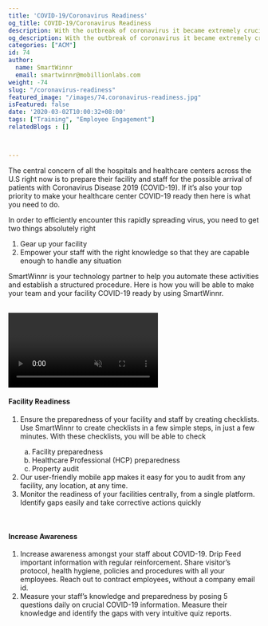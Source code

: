 ```yaml
---
title: 'COVID-19/Coronavirus Readiness'
og_title: COVID-19/Coronavirus Readiness
description: With the outbreak of coronavirus it became extremely crucial for all the hospitals and healthcare centers to prepare their staff and their facility to encounter this virus. Learn how to use SmartWinnr to be COVID-19 ready.
og_description: With the outbreak of coronavirus it became extremely crucial for all the hospitals and healthcare centers to prepare their staff and their facility to encounter this virus. Learn how to use SmartWinnr to be COVID-19 ready.
categories: ["ACM"]
id: 74
author:
  name: SmartWinnr
  email: smartwinnr@mobillionlabs.com
weight: -74
slug: "/coronavirus-readiness"
featured_image: "/images/74.coronavirus-readiness.jpg"
isFeatured: false
date: '2020-03-02T10:00:32+08:00'
tags: ["Training", "Employee Engagement"]
relatedBlogs : []



---
```


The central concern of all the hospitals and healthcare centers across the U.S right now is to prepare their facility and staff for the possible arrival of patients with Coronavirus Disease 2019 (COVID-19). If it’s also your top priority to make your healthcare center COVID-19 ready then here is what you need to do.

In order to efficiently encounter this rapidly spreading virus, you need to get two things absolutely right
<ol class="ml-padding-left50">
  <li> Gear up your facility </li>
  <li class="ml_line_height1"> Empower your staff with the right knowledge so that they are capable enough to handle any situation </li>
</ol>

SmartWinnr is your technology partner to help you automate these activities and establish a structured procedure. Here is how you will be able to make your team and your facility COVID-19 ready by using SmartWinnr.

<br>

<div class="col-lg-12 col-md-12 col-sm-12 col-xs-12 padding0">
  <div class="ml_video_container">
    <video id="video-player" controls preload muted class="cld-video-player cld-fluid" data-cld-colors='{ "base": "#3c36c2", "accent": "#00e64c", "text": "#fff" }'></video>
  </div>
</div>


#### **Facility Readiness**

<ol>
  <li> Ensure the preparedness of your facility and staff by creating checklists. Use SmartWinnr to create checklists in a few simple steps, in just a few minutes. With these checklists, you will be able to check </li>
    <ol type="a" class="ml-padding-left50" >
      <li> Facility preparedness </li>
      <li class="ml_line_height1"> Healthcare Professional (HCP) preparedness </li>
      <li class="ml_line_height1"> Property audit </li>
    </ol>
  <li> Our user-friendly mobile app makes it easy for you to audit from any facility, any location, at any time. </li>
  <li>Monitor the readiness of your facilities centrally, from a single platform. Identify gaps easily and take corrective actions quickly</li>
</ol>

<br>

#### **Increase Awareness**


<ol>
  <li> Increase awareness amongst your staff about COVID-19. Drip Feed important information with regular reinforcement. Share visitor’s protocol, health hygiene, policies and procedures with all your employees. Reach out to contract employees, without a company email id. 
  </li>
  <li> Measure your staff’s knowledge and preparedness by posing 5 questions daily on crucial COVID-19 information. Measure their knowledge and identify the gaps with very intuitive quiz reports.</li>
</ol>


<script>
  // Cloudinary video player 
  var cld = new cloudinary.Cloudinary({cloud_name: "smartwinnr", secure: true});
  var videoPlayer = cld.videoPlayer('video-player', {
    posterOptions: {publicId: 'website/videos/Coronavirus_prevention_mnvar3.png'}, 
    playedEventPercents: [10]
  });
  videoPlayer.source('https://res.cloudinary.com/smartwinnr/video/upload/v1582973718/website/videos/COVID-19_Final_th251t.mp4');
  videoPlayer.on('percentsplayed', (event) => {
    if (event.eventData.percent == 10) {
      document.getElementById("ml_popup").style.display = "block";
    }
  });
  function hidePopup() {
    document.getElementById("ml_popup").style.display = "none";
  }
</script>